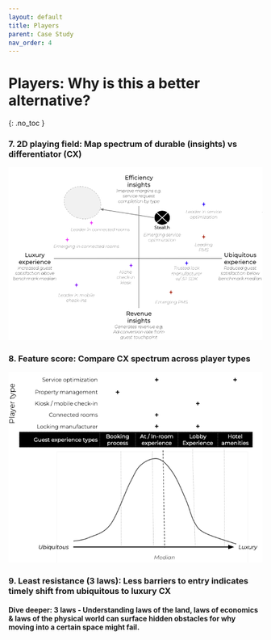 ```yaml
---
layout: default
title: Players
parent: Case Study
nav_order: 4
---
```


# **Players:** Why is this a better alternative?
{: .no_toc }


### **7. 2D playing field:** Map spectrum of durable (insights) vs differentiator (CX)
![](/assets/images/playing-field.jpg)

### **8. Feature score:** Compare CX spectrum across player types
![](/assets/images/feature-score.jpg)

### **9. Least resistance (3 laws):** Less barriers to entry indicates timely shift from ubiquitous to luxury CX

#### **Dive deeper:** 3 laws - Understanding laws of the land, laws of economics & laws of the physical world can surface hidden obstacles for why moving into a certain space might fail.
